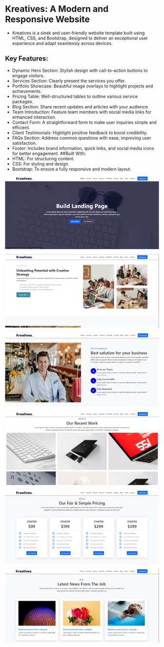 # Kreatives: A Modern and Responsive Website
- Kreatives is a sleek and user-friendly website template built using HTML, CSS, and Bootstrap, designed to deliver an exceptional user experience and adapt seamlessly across devices.

## Key Features:
- Dynamic Hero Section: Stylish design with call-to-action buttons to engage visitors.
- Services Section: Clearly present the services you offer.
- Portfolio Showcase: Beautiful image overlays to highlight projects and achievements.
- Pricing Table: Well-structured tables to outline various service packages.
- Blog Section: Share recent updates and articles with your audience.
- Team Introduction: Feature team members with social media links for enhanced interaction.
- Contact Form: A straightforward form to make user inquiries simple and efficient.
- Client Testimonials: Highlight positive feedback to boost credibility.
- FAQs Section: Address common questions with ease, improving user satisfaction.
- Footer: Includes brand information, quick links, and social media icons for better engagement.
##Built With:
- HTML: For structuring content.
- CSS: For styling and design.
- Bootstrap: To ensure a fully responsive and modern layout.


![image](https://github.com/RameesParambil/kreatives/blob/277a99bcdc27ee8e8576afa94c5b91b21ee4d626/Screenshot%202024-12-13%20111325.png)

![image](https://github.com/RameesParambil/kreatives/blob/fed3acf2c7964e224faf9ffca499c5e7db642220/Screenshot%202024-12-13%20111349.png)

![image](https://github.com/RameesParambil/kreatives/blob/98daf8a2a8e3a41a661274985822571153655cde/Screenshot%202024-12-13%20111406.png)

![image](https://github.com/RameesParambil/kreatives/blob/041a1ec5ca7cc349a98227bdbc09c3c4d5a7acfc/Screenshot%202024-12-13%20111821.png)

![image](https://github.com/RameesParambil/kreatives/blob/17e2449ca3eb16df3b6cdb414a8f8323502831f8/Screenshot%202024-12-13%20111842.png)

![image](https://github.com/RameesParambil/kreatives/blob/f57d639db9d13b145ffcf48ccf664e38f40354e9/Screenshot%202024-12-13%20111929.png)
